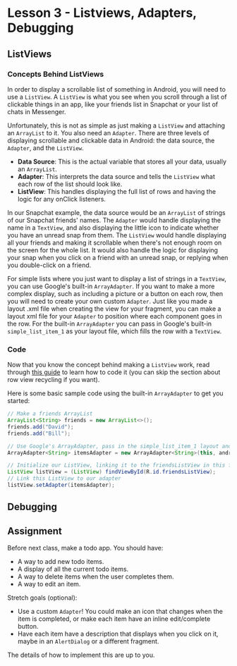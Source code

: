 # Lesson 3 - Listviews, Adapters, Debugging

## ListViews
### Concepts Behind ListViews
In order to display a scrollable list of something in Android, you will need to use a `ListView`.  A `ListView` is what you see when you scroll through a list of clickable things in an app, like your friends list in Snapchat or your list of chats in Messenger.

Unfortunately, this is not as simple as just making a `ListView` and attaching an `ArrayList` to it.  You also need an `Adapter`.  There are three levels of displaying scrollable and clickable data in Android: the data source, the `Adapter`, and the `ListView`.

- **Data Source**: This is the actual variable that stores all your data, usually an `ArrayList`.
- **Adapter**: This interprets the data source and tells the `ListView` what each row of the list should look like.
- **ListView**: This handles displaying the full list of rows and having the logic for any onClick listeners.

In our Snapchat example, the data source would be an `ArrayList` of strings of our Snapchat friends' names.  The `Adapter` would handle displaying the name in a `TextView`, and also displaying the little icon to indicate whether you have an unread snap from them.  The `ListView` would handle displaying all your friends and making it scrollable when there's not enough room on the screen for the whole list.  It would also handle the logic for displaying your snap when you click on a friend with an unread snap, or replying when you double-click on a friend.

For simple lists where you just want to display a list of strings in a `TextView`, you can use Google's built-in `ArrayAdapter`.  If you want to make a more complex display, such as including a picture or a button on each row, then you will need to create your own custom `Adapter`.  Just like you made a layout .xml file when creating the view for your fragment, you can make a layout xml file for your `Adapter` to position where each component goes in the row.  For the built-in `ArrayAdapter` you can pass in Google's built-in `simple_list_item_1` as your layout file, which fills the row with a `TextView`.

### Code

Now that you know the concept behind making a `ListView` work, read through [this guide](https://github.com/codepath/android_guides/wiki/Using-an-ArrayAdapter-with-ListView) to learn how to code it (you can skip the section about row view recycling if you want).

Here is some basic sample code using the built-in `ArrayAdapter` to get you started:
```java
// Make a friends ArrayList
ArrayList<String> friends = new ArrayList<>();
friends.add("David");
friends.add("Bill");

// Use Google's ArrayAdapter, pass in the simple_list_item_1 layout and our list of friends
ArrayAdapter<String> itemsAdapter = new ArrayAdapter<String>(this, android.R.layout.simple_list_item_1, friends);

// Initialize our ListView, linking it to the friendsListView in this fragment's layout file
ListView listView = (ListView) findViewById(R.id.friendsListView);
// Link this ListView to our adapter
listView.setAdapter(itemsAdapter);
```

## Debugging

## Assignment
Before next class, make a todo app.  You should have:
- A way to add new todo items.
- A display of all the current todo items.
- A way to delete items when the user completes them.
- A way to edit an item.

Stretch goals (optional):
- Use a custom `Adapter`! You could make an icon that changes when the item is completed, or make each item have an inline edit/complete button.
- Have each item have a description that displays when you click on it, maybe in an `AlertDialog` or a different fragment.

The details of how to implement this are up to you.
